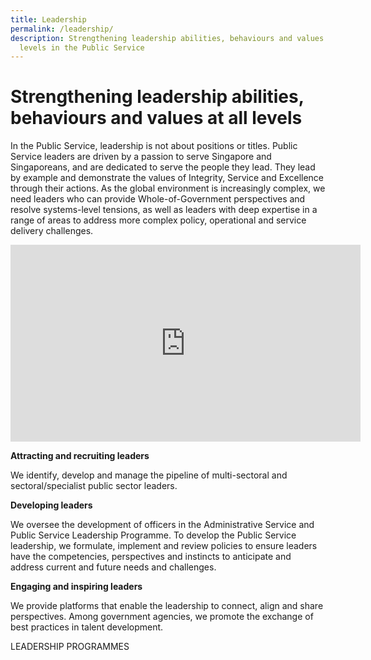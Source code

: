 ```yaml
---
title: Leadership
permalink: /leadership/
description: Strengthening leadership abilities, behaviours and values at all
  levels in the Public Service
---
```

# Strengthening leadership abilities, behaviours and values at all levels

In the Public Service,&nbsp;leadership is not about positions or titles. Public Service leaders are driven by a passion to serve Singapore and Singaporeans, and are dedicated to serve the people they lead. They lead by example and demonstrate the values of Integrity, Service and Excellence through their actions. As the global environment is increasingly complex, we need leaders who can provide Whole-of-Government perspectives and resolve systems-level tensions, as well as leaders with deep expertise in a range of areas to address more complex policy, operational and service delivery challenges.

<iframe allowfullscreen="" allow="accelerometer; autoplay; clipboard-write; encrypted-media; gyroscope; picture-in-picture" frameborder="0" title="YouTube video player" src="https://www.youtube.com/embed/SwK4OIYlPKc" height="315" width="560"></iframe>

**Attracting and recruiting leaders**

We identify, develop and manage the pipeline of multi-sectoral and sectoral/specialist public sector leaders.

**Developing leaders**

We oversee the development of officers in the Administrative Service and Public Service Leadership Programme. To develop the Public Service leadership, we formulate, implement and review policies to ensure leaders have the competencies, perspectives and instincts to anticipate and address current and future needs and challenges.

**Engaging and inspiring leaders**

We provide platforms that enable the leadership to connect, align and share perspectives. Among government agencies, we promote the exchange of best practices in talent development.

LEADERSHIP PROGRAMMES